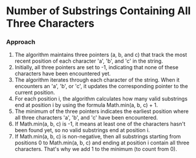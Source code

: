 # Number of Substrings Containing All Three Characters

### Approach
1. The algorithm maintains three pointers (a, b, and c) that track the most recent position of each character 'a', 'b', and 'c' in the string.
2. Initially, all three pointers are set to -1, indicating that none of these characters have been encountered yet.
3. The algorithm iterates through each character of the string. When it encounters an 'a', 'b', or 'c', it updates the corresponding pointer to the current position.
4. For each position i, the algorithm calculates how many valid substrings end at position i by using the formula Math.min(a, b, c) + 1.
5. The minimum of the three pointers indicates the earliest position where all three characters 'a', 'b', and 'c' have been encountered.
6. If Math.min(a, b, c) is -1, it means at least one of the characters hasn't been found yet, so no valid substrings end at position i.
7. If Math.min(a, b, c) is non-negative, then all substrings starting from positions 0 to Math.min(a, b, c) and ending at position i contain all three characters. That's why we add 1 to the minimum (to count from 0).
